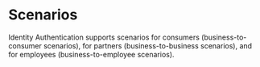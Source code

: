 <!-- loiofb9898deed834302ace22e0c2297c631 -->

# Scenarios

Identity Authentication supports scenarios for consumers \(business-to-consumer scenarios\), for partners \(business-to-business scenarios\), and for employees \(business-to-employee scenarios\).


